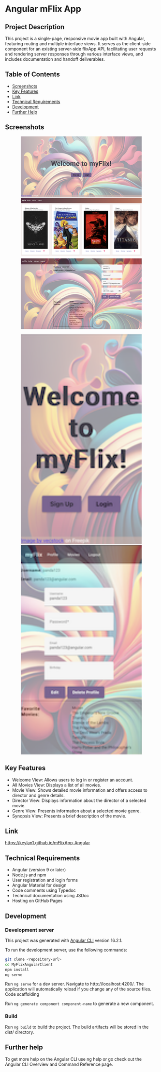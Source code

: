 # Angular mFlix App

## Project Description

This project is a single-page, responsive movie app built with Angular, featuring routing and multiple interface views. It serves as the client-side component for an existing server-side flixApp API, facilitating user requests and rendering server responses through various interface views, and includes documentation and handoff deliverables.

## Table of Contents

- [Screenshots](#screenshots)
- [Key Features](#key-features)
- [Link](#link)
- [Technical Requirements](#technical-requirements)
- [Development](#development)
- [Further Help](#further-help)

## Screenshots

<p align="center">
  <img src="src/assets/Welcome.png" alt="Welcome" width="400">
  <img src="src/assets/Movies.png" alt="Movies" width="400">
  <img src="src/assets/Profile.png" alt="Profile" width="400">
</p>

<p align="center">
  <img src="src/assets/angular-welcome.PNG" alt="Welcome" width="400">
  <img src="src/assets/angular-profile.PNG" alt="Profile" width="400">
</p>

## Key Features

- Welcome View: Allows users to log in or register an account.
- All Movies View: Displays a list of all movies.
- Movie View: Shows detailed movie information and offers access to director and genre details.
- Director View: Displays information about the director of a selected movie.
- Genre View: Presents information about a selected movie genre.
- Synopsis View: Presents a brief description of the movie.

## Link

https://keylan1.github.io/mFlixApp-Angular

## Technical Requirements

- Angular (version 9 or later)
- Node.js and npm
- User registration and login forms
- Angular Material for design
- Code comments using Typedoc
- Technical documentation using JSDoc
- Hosting on GitHub Pages

## Development

### Development server

This project was generated with [Angular CLI](https://github.com/angular/angular-cli) version 16.2.1.

To run the development server, use the following commands:

```bash
git clone <repository-url>
cd MyFlixAngularClient
npm install
ng serve
```

Run `ng serve` for a dev server. Navigate to http://localhost:4200/. The application will automatically reload if you change any of the source files.
Code scaffolding

Run `ng generate component component-name` to generate a new component.

### Build

Run `ng build` to build the project. The build artifacts will be stored in the dist/ directory.

## Further help

To get more help on the Angular CLI use ng help or go check out the Angular CLI Overview and Command Reference page.

```

```
